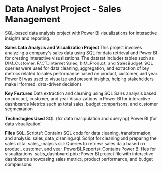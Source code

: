 # Data Analyst Project - Sales Management
 SQL-based data analysis project with Power BI visualizations for interactive insights and reporting.

**Sales Data Analysis and Visualization Project**
This project involves analyzing a company's sales data using SQL for data retrieval and Power BI for creating interactive visualizations. The dataset includes tables such as DIM_Customer, FACT_Internet Sales, DIM_Product, and SalesBudget. SQL queries were used for data cleaning, aggregation, and extraction of key metrics related to sales performance based on product, customer, and year. Power BI was used to visualize and present insights, helping stakeholders make informed, data-driven decisions.

**Key Features**
Data extraction and cleaning using SQL
Sales analysis based on product, customer, and year
Visualizations in Power BI for interactive dashboards
Metrics such as total sales, budget comparisons, and customer segmentation

**Technologies Used**
SQL (for data manipulation and querying)
Power BI (for data visualization)

**Files**
SQL_Scripts/: Contains SQL code for data cleaning, transformation, and analysis.
sales_data_cleaning.sql: Script for cleaning and preparing the sales data.
sales_analysis.sql: Queries to retrieve sales data based on product, customer, and year.
PowerBI_Reports/: Contains Power BI files for visualizations.
sales_dashboard.pbix: Power BI project file with interactive dashboards showcasing sales metrics, product performance, and budget comparisons.
